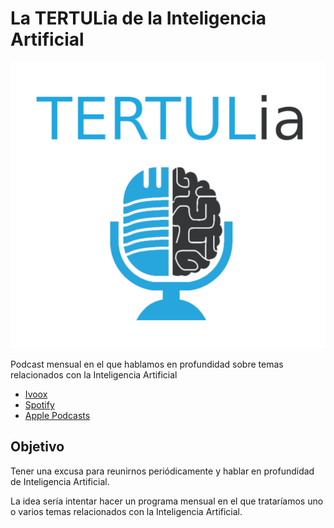# La TERTULia de la Inteligencia Artificial

![logo-podcast](res/logo-podcast.png)

Podcast mensual en el que hablamos en profundidad sobre temas relacionados con la Inteligencia Artificial

- [Ivoox](https://go.ivoox.com/sq/1815311)
- [Spotify](https://open.spotify.com/show/2yxHFbLvZC16ZV8Of7I7qH)
- [Apple Podcasts](https://podcasts.apple.com/us/podcast/la-tertulia-de-la-inteligencia-artificial/id1669083682)

## Objetivo

Tener una excusa para reunirnos periódicamente y hablar en profundidad de Inteligencia Artificial.

La idea sería intentar hacer un programa mensual en el que trataríamos uno o varios temas relacionados con la Inteligencia Artificial.
